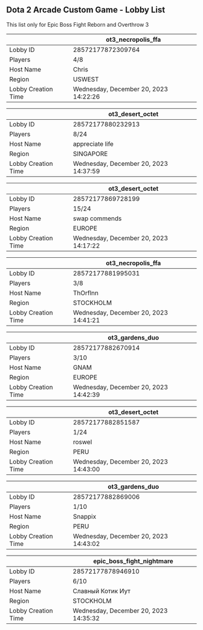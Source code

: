 ## Dota 2 Arcade Custom Game - Lobby List

This list only for Epic Boss Fight Reborn and Overthrow 3

|  | ot3_necropolis_ffa |
| ------ | ------ |
| Lobby ID | 28572177872309764 |
| Players | 4/8 |
| Host Name | Chris |
| Region | USWEST |
| Lobby Creation Time | Wednesday, December 20, 2023 14:22:26 |


|  | ot3_desert_octet |
| ------ | ------ |
| Lobby ID | 28572177880232913 |
| Players | 8/24 |
| Host Name | appreciate life |
| Region | SINGAPORE |
| Lobby Creation Time | Wednesday, December 20, 2023 14:37:59 |


|  | ot3_desert_octet |
| ------ | ------ |
| Lobby ID | 28572177869728199 |
| Players | 15/24 |
| Host Name | swap commends |
| Region | EUROPE |
| Lobby Creation Time | Wednesday, December 20, 2023 14:17:22 |


|  | ot3_necropolis_ffa |
| ------ | ------ |
| Lobby ID | 28572177881995031 |
| Players | 3/8 |
| Host Name | ThOrflnn |
| Region | STOCKHOLM |
| Lobby Creation Time | Wednesday, December 20, 2023 14:41:21 |


|  | ot3_gardens_duo |
| ------ | ------ |
| Lobby ID | 28572177882670914 |
| Players | 3/10 |
| Host Name | GNAM |
| Region | EUROPE |
| Lobby Creation Time | Wednesday, December 20, 2023 14:42:39 |


|  | ot3_desert_octet |
| ------ | ------ |
| Lobby ID | 28572177882851587 |
| Players | 1/24 |
| Host Name | roswel |
| Region | PERU |
| Lobby Creation Time | Wednesday, December 20, 2023 14:43:00 |


|  | ot3_gardens_duo |
| ------ | ------ |
| Lobby ID | 28572177882869006 |
| Players | 1/10 |
| Host Name | Snappix |
| Region | PERU |
| Lobby Creation Time | Wednesday, December 20, 2023 14:43:02 |


|  | epic_boss_fight_nightmare |
| ------ | ------ |
| Lobby ID | 28572177878946910 |
| Players | 6/10 |
| Host Name | Славный Котик Иут |
| Region | STOCKHOLM |
| Lobby Creation Time | Wednesday, December 20, 2023 14:35:32 |


